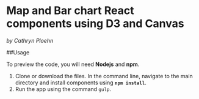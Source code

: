 # Map and Bar chart React components using D3 and Canvas

_by Cathryn Ploehn_

##Usage

To preview the code, you will need __Nodejs__ and __npm__. 

1. Clone or download the files. In the command line, navigate to the main directory and install components using __`npm install`__.
2. Run the app using the command `gulp`.